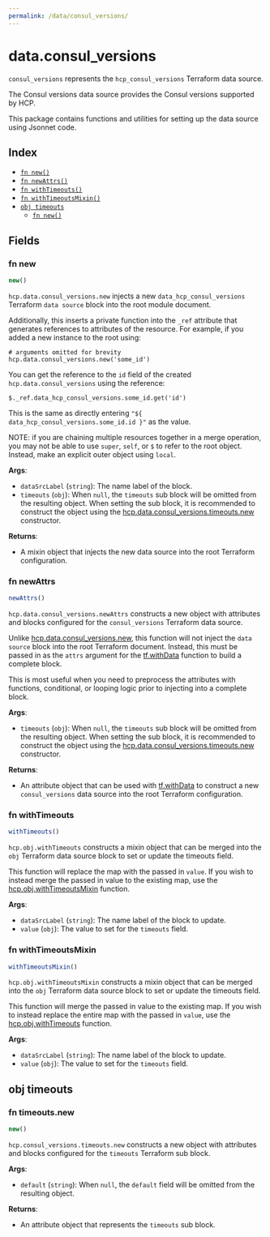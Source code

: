```yaml
---
permalink: /data/consul_versions/
---
```


# data.consul_versions

`consul_versions` represents the `hcp_consul_versions` Terraform data source.

The Consul versions data source provides the Consul versions supported by HCP.

This package contains functions and utilities for setting up the data source using Jsonnet code.


## Index

* [`fn new()`](#fn-new)
* [`fn newAttrs()`](#fn-newattrs)
* [`fn withTimeouts()`](#fn-withtimeouts)
* [`fn withTimeoutsMixin()`](#fn-withtimeoutsmixin)
* [`obj timeouts`](#obj-timeouts)
  * [`fn new()`](#fn-timeoutsnew)

## Fields

### fn new

```ts
new()
```


`hcp.data.consul_versions.new` injects a new `data_hcp_consul_versions` Terraform `data source`
block into the root module document.

Additionally, this inserts a private function into the `_ref` attribute that generates references to attributes of the
resource. For example, if you added a new instance to the root using:

    # arguments omitted for brevity
    hcp.data.consul_versions.new('some_id')

You can get the reference to the `id` field of the created `hcp.data.consul_versions` using the reference:

    $._ref.data_hcp_consul_versions.some_id.get('id')

This is the same as directly entering `"${ data_hcp_consul_versions.some_id.id }"` as the value.

NOTE: if you are chaining multiple resources together in a merge operation, you may not be able to use `super`, `self`,
or `$` to refer to the root object. Instead, make an explicit outer object using `local`.

**Args**:
  - `dataSrcLabel` (`string`): The name label of the block.
  - `timeouts` (`obj`):  When `null`, the `timeouts` sub block will be omitted from the resulting object. When setting the sub block, it is recommended to construct the object using the [hcp.data.consul_versions.timeouts.new](#fn-consul_versionstimeoutsnew) constructor.

**Returns**:
- A mixin object that injects the new data source into the root Terraform configuration.


### fn newAttrs

```ts
newAttrs()
```


`hcp.data.consul_versions.newAttrs` constructs a new object with attributes and blocks configured for the `consul_versions`
Terraform data source.

Unlike [hcp.data.consul_versions.new](#fn-consul_versionsnew), this function will not inject the `data source`
block into the root Terraform document. Instead, this must be passed in as the `attrs` argument for the
[tf.withData](https://github.com/tf-libsonnet/core/tree/main/docs#fn-withdata) function to build a complete block.

This is most useful when you need to preprocess the attributes with functions, conditional, or looping logic prior to
injecting into a complete block.

**Args**:
  - `timeouts` (`obj`):  When `null`, the `timeouts` sub block will be omitted from the resulting object. When setting the sub block, it is recommended to construct the object using the [hcp.data.consul_versions.timeouts.new](#fn-consul_versionstimeoutsnew) constructor.

**Returns**:
  - An attribute object that can be used with [tf.withData](https://github.com/tf-libsonnet/core/tree/main/docs#fn-withdata) to construct a new `consul_versions` data source into the root Terraform configuration.


### fn withTimeouts

```ts
withTimeouts()
```

`hcp.obj.withTimeouts` constructs a mixin object that can be merged into the `obj`
Terraform data source block to set or update the timeouts field.

This function will replace the map with the passed in `value`. If you wish to instead merge the
passed in value to the existing map, use the [hcp.obj.withTimeoutsMixin](TODO) function.

**Args**:
  - `dataSrcLabel` (`string`): The name label of the block to update.
  - `value` (`obj`): The value to set for the `timeouts` field.


### fn withTimeoutsMixin

```ts
withTimeoutsMixin()
```

`hcp.obj.withTimeoutsMixin` constructs a mixin object that can be merged into the `obj`
Terraform data source block to set or update the timeouts field.

This function will merge the passed in value to the existing map. If you wish
to instead replace the entire map with the passed in `value`, use the [hcp.obj.withTimeouts](TODO)
function.


**Args**:
  - `dataSrcLabel` (`string`): The name label of the block to update.
  - `value` (`obj`): The value to set for the `timeouts` field.


## obj timeouts



### fn timeouts.new

```ts
new()
```


`hcp.consul_versions.timeouts.new` constructs a new object with attributes and blocks configured for the `timeouts`
Terraform sub block.



**Args**:
  - `default` (`string`):  When `null`, the `default` field will be omitted from the resulting object.

**Returns**:
  - An attribute object that represents the `timeouts` sub block.
